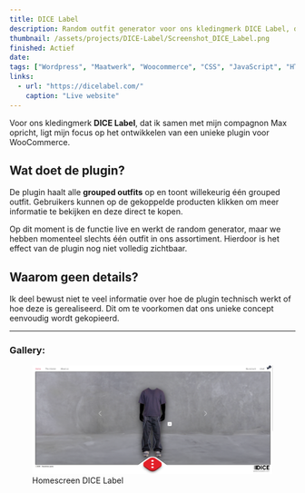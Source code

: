 ```yaml
---
title: DICE Label
description: Random outfit generator voor ons kledingmerk DICE Label, dat ik samen met mijn compagnon Max opricht.
thumbnail: /assets/projects/DICE-Label/Screenshot_DICE_Label.png
finished: Actief
date: 
tags: ["Wordpress", "Maatwerk", "Woocommerce", "CSS", "JavaScript", "HTML", "Ondernemen"]
links:
  - url: "https://dicelabel.com/"
    caption: "Live website"
---
```


Voor ons kledingmerk **DICE Label**, dat ik samen met mijn compagnon Max opricht, ligt mijn focus op het ontwikkelen van een unieke plugin voor WooCommerce.

## Wat doet de plugin?

De plugin haalt alle **grouped outfits** op en toont willekeurig één grouped outfit. Gebruikers kunnen op de gekoppelde producten klikken om meer informatie te bekijken en deze direct te kopen. 

Op dit moment is de functie live en werkt de random generator, maar we hebben momenteel slechts één outfit in ons assortiment. Hierdoor is het effect van de plugin nog niet volledig zichtbaar.

## Waarom geen details?

Ik deel bewust niet te veel informatie over hoe de plugin technisch werkt of hoe deze is gerealiseerd. Dit om te voorkomen dat ons unieke concept eenvoudig wordt gekopieerd.

<hr>

<h3>Gallery:</h3>

<div class="project__foto_grid">
    <figure>
        <img src="/assets/projects/DICE-Label/Screenshot_DICE_Label.png" alt="Home screen DICE Label">
        <figcaption>Homescreen DICE Label</figcaption>
    </figure>
</div>
